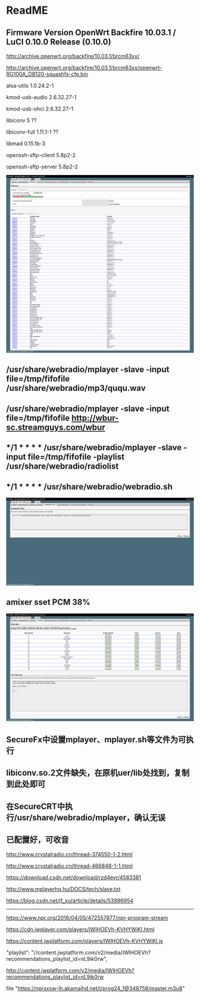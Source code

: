 # ReadME

## Firmware Version	OpenWrt Backfire 10.03.1 / LuCI 0.10.0 Release (0.10.0)

http://archive.openwrt.org/backfire/10.03.1/brcm63xx/

http://archive.openwrt.org/backfire/10.03.1/brcm63xx/openwrt-RG100A_DB120-squashfs-cfe.bin

alsa-utils 	1.0.24.2-1

kmod-usb-audio 	2.6.32.27-1

kmod-usb-ohci 	2.6.32.27-1

libiconv 	5 ??

libiconv-full 	1.11.1-1 ??

libmad 	0.15.1b-3

openssh-sftp-client 	5.8p2-2

openssh-sftp-server 	5.8p2-2


![SW](./image/WebRadio_Software.png)

## /usr/share/webradio/mplayer -slave -input file=/tmp/fifofile /usr/share/webradio/mp3/ququ.wav

## /usr/share/webradio/mplayer -slave -input file=/tmp/fifofile http://wbur-sc.streamguys.com/wbur

## */1 * * * * /usr/share/webradio/mplayer -slave -input file=/tmp/fifofile -playlist /usr/share/webradio/radiolist

## */1 * * * * /usr/share/webradio/webradio.sh
![SW](./image/WebRadio_Scheduled_Tasks.png)

## amixer sset PCM 38%
![SW](./image/WebRadio_Startup.png)

## SecureFx中设置mplayer、mplayer.sh等文件为可执行

## libiconv.so.2文件缺失，在原机uer/lib处找到，复制到此处即可

## 在SecureCRT中执行/usr/share/webradio/mplayer，确认无误

## 已配置好，可收音

http://www.crystalradio.cn/thread-374550-1-2.html

http://www.crystalradio.cn/thread-466848-1-1.html

https://download.csdn.net/download/rzd4evr/4583381

http://www.mplayerhq.hu/DOCS/tech/slave.txt

https://blog.csdn.net/jf_xu/article/details/53996954

-----------------
https://www.npr.org/2016/04/05/472557877/npr-program-stream

https://cdn.jwplayer.com/players/IWlHOEVh-KVHYWiKl.html

https://content.jwplatform.com/players/IWlHOEVh-KVHYWiKl.js

"playlist": "//content.jwplatform.com/v2/media/IWlHOEVh?recommendations_playlist_id=nL9ik0rw",

http://content.jwplatform.com/v2/media/IWlHOEVh?recommendations_playlist_id=nL9ik0rw

file	"https://nprsxsw-lh.akamaihd.net/i/prog24_1@348758/master.m3u8"

